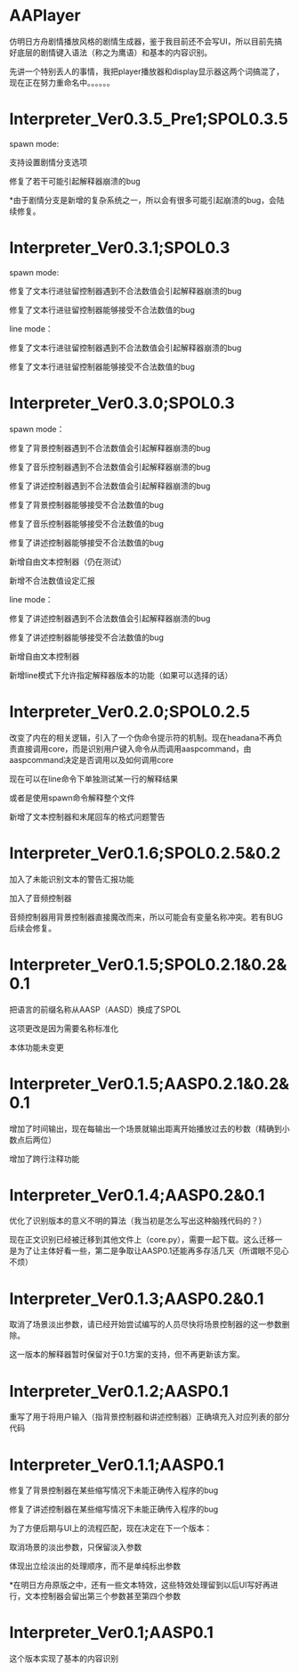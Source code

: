 # AAPlayer
仿明日方舟剧情播放风格的剧情生成器，鉴于我目前还不会写UI，所以目前先搞好底层的剧情键入语法（称之为鹰语）和基本的内容识别。

先讲一个特别丢人的事情，我把player播放器和display显示器这两个词搞混了，现在正在努力重命名中。。。。。。

# Interpreter_Ver0.3.5_Pre1;SPOL0.3.5
spawn mode:

支持设置剧情分支选项

修复了若干可能引起解释器崩溃的bug

*由于剧情分支是新增的复杂系统之一，所以会有很多可能引起崩溃的bug，会陆续修复。

# Interpreter_Ver0.3.1;SPOL0.3
spawn mode:

修复了文本行进驻留控制器遇到不合法数值会引起解释器崩溃的bug

修复了文本行进驻留控制器能够接受不合法数值的bug

line mode：

修复了文本行进驻留控制器遇到不合法数值会引起解释器崩溃的bug

修复了文本行进驻留控制器能够接受不合法数值的bug

# Interpreter_Ver0.3.0;SPOL0.3
spawn mode：

修复了背景控制器遇到不合法数值会引起解释器崩溃的bug

修复了音乐控制器遇到不合法数值会引起解释器崩溃的bug

修复了讲述控制器遇到不合法数值会引起解释器崩溃的bug

修复了背景控制器能够接受不合法数值的bug

修复了音乐控制器能够接受不合法数值的bug

修复了讲述控制器能够接受不合法数值的bug

新增自由文本控制器（仍在测试）

新增不合法数值设定汇报

line mode：

修复了讲述控制器遇到不合法数值会引起解释器崩溃的bug

修复了讲述控制器能够接受不合法数值的bug

新增自由文本控制器

新增line模式下允许指定解释器版本的功能（如果可以选择的话）


# Interpreter_Ver0.2.0;SPOL0.2.5
改变了内在的相关逻辑，引入了一个伪命令提示符的机制。现在headana不再负责直接调用core，而是识别用户键入命令从而调用aaspcommand，由aaspcommand决定是否调用以及如何调用core

现在可以在line命令下单独测试某一行的解释结果

或者是使用spawn命令解释整个文件

新增了文本控制器和末尾回车的格式问题警告

# Interpreter_Ver0.1.6;SPOL0.2.5&0.2
加入了未能识别文本的警告汇报功能

加入了音频控制器

音频控制器用背景控制器直接魔改而来，所以可能会有变量名称冲突。若有BUG后续会修复。

# Interpreter_Ver0.1.5;SPOL0.2.1&0.2&0.1
把语言的前缀名称从AASP（AASD）换成了SPOL

这项更改是因为需要名称标准化

本体功能未变更

# Interpreter_Ver0.1.5;AASP0.2.1&0.2&0.1
增加了时间输出，现在每输出一个场景就输出距离开始播放过去的秒数（精确到小数点后两位）

增加了跨行注释功能

# Interpreter_Ver0.1.4;AASP0.2&0.1
优化了识别版本的意义不明的算法（我当初是怎么写出这种脑残代码的？）

现在正文识别已经被迁移到其他文件上（core.py），需要一起下载。这么迁移一是为了让主体好看一些，第二是争取让AASP0.1还能再多存活几天（所谓眼不见心不烦）

# Interpreter_Ver0.1.3;AASP0.2&0.1
取消了场景淡出参数，请已经开始尝试编写的人员尽快将场景控制器的这一参数删除。

这一版本的解释器暂时保留对于0.1方案的支持，但不再更新该方案。

# Interpreter_Ver0.1.2;AASP0.1
重写了用于将用户输入（指背景控制器和讲述控制器）正确填充入对应列表的部分代码

# Interpreter_Ver0.1.1;AASP0.1
修复了背景控制器在某些缩写情况下未能正确传入程序的bug

修复了讲述控制器在某些缩写情况下未能正确传入程序的bug

为了方便后期与UI上的流程匹配，现在决定在下一个版本：

取消场景的淡出参数，只保留淡入参数

体现出立绘淡出的处理顺序，而不是单纯标出参数

*在明日方舟原版之中，还有一些文本特效，这些特效处理留到以后UI写好再进行，文本控制器会留出第三个参数甚至第四个参数

# Interpreter_Ver0.1;AASP0.1
这个版本实现了基本的内容识别
